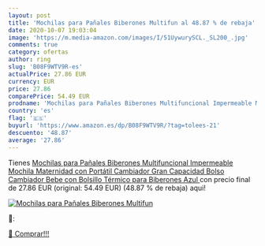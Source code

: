 ```yaml
---
layout: post
title: 'Mochilas para Pañales Biberones Multifun al 48.87 % de rebaja'
date: 2020-10-07 19:03:04
image: 'https://m.media-amazon.com/images/I/51UywurySCL._SL200_.jpg'
comments: true
category: ofertas
author: ring
slug: 'B08F9WTV9R-es'
actualPrice: 27.86 EUR
currency: EUR
price: 27.86
comparePrice: 54.49 EUR
prodname: 'Mochilas para Pañales Biberones Multifuncional Impermeable Mochila Maternidad con Portátil Cambiador Gran Capacidad Bolso Cambiador Bebe con Bolsillo Térmico para Biberones  Azul '
country: 'es'
flag: '🇪🇸'
buyurl: 'https://www.amazon.es/dp/B08F9WTV9R/?tag=tolees-21'
descuento: '48.87'
average: '27.86'
---
```


Tienes [Mochilas para Pañales Biberones Multifuncional Impermeable Mochila Maternidad con Portátil Cambiador Gran Capacidad Bolso Cambiador Bebe con Bolsillo Térmico para Biberones  Azul ](https://www.amazon.es/dp/B08F9WTV9R/?tag=tolees-21) con precio final de  27.86 EUR (original: 54.49 EUR) (48.87 %  de rebaja) aqui!

[![Mochilas para Pañales Biberones Multifun](https://m.media-amazon.com/images/I/51UywurySCL._SL200_.jpg)](https://www.amazon.es/dp/B08F9WTV9R/?tag=tolees-21)

🔎:


[🛒 Comprar!!!](https://www.amazon.es/dp/B08F9WTV9R/?tag=tolees-21)
